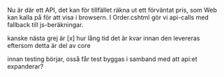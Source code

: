 Nu är där ett API, det kan för tillfället räkna ut ett förväntat pris, som Web kan kalla på för att visa i browsern. I Order.cshtml gör vi api-calls med fallback till js-beräkningar.

kanske nästa grej är
[x] hur lång tid det är kvar innan den levereras 
eftersom detta är del av core

innan testing börjar, osså får test byggas i samband med att api:et expanderar?